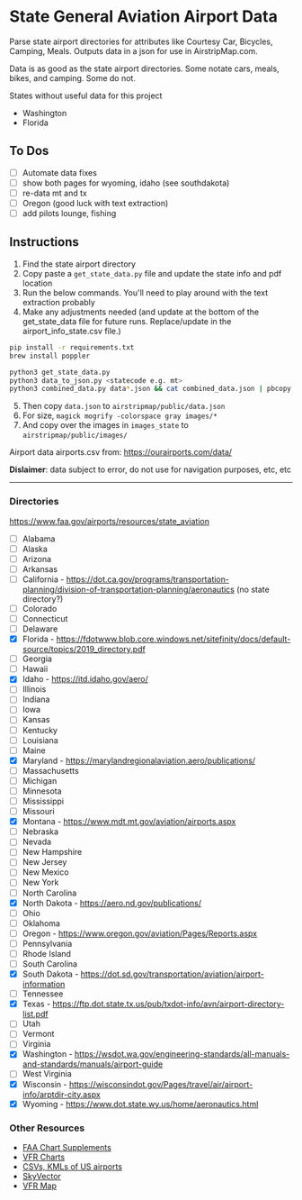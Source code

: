 # State General Aviation Airport Data

Parse state airport directories for attributes like Courtesy Car, Bicycles, Camping, Meals. Outputs data in a json for use in AirstripMap.com.

Data is as good as the state airport directories. Some notate cars, meals, bikes, and camping. Some do not.

States without useful data for this project
- Washington
- Florida

## To Dos

- [ ] Automate data fixes
- [ ] show both pages for wyoming, idaho (see southdakota)
- [ ] re-data mt and tx
- [ ] Oregon (good luck with text extraction)
- [ ] add pilots lounge, fishing

## Instructions

1. Find the state airport directory
2. Copy paste a `get_state_data.py` file and update the state info and pdf location
3. Run the below commands. You'll need to play around with the text extraction probably
4. Make any adjustments needed (and update at the bottom of the get_state_data file for future runs. Replace/update in the airport_info_state.csv file.)

```sh
pip install -r requirements.txt
brew install poppler

python3 get_state_data.py
python3 data_to_json.py <statecode e.g. mt>
python3 combined_data.py data*.json && cat combined_data.json | pbcopy
```

5. Then copy `data.json` to `airstripmap/public/data.json`
6. For size, `magick mogrify -colorspace gray images/*`
7. And copy over the images in `images_state` to `airstripmap/public/images/`


Airport data airports.csv from: https://ourairports.com/data/ 


**Dislaimer**: data subject to error, do not use for navigation purposes, etc, etc

----
### Directories

https://www.faa.gov/airports/resources/state_aviation

- [ ] Alabama
- [ ] Alaska
- [ ] Arizona
- [ ] Arkansas
- [ ] California - https://dot.ca.gov/programs/transportation-planning/division-of-transportation-planning/aeronautics (no state directory?)
- [ ] Colorado
- [ ] Connecticut
- [ ] Delaware
- [x] Florida - https://fdotwww.blob.core.windows.net/sitefinity/docs/default-source/topics/2019_directory.pdf
- [ ] Georgia
- [ ] Hawaii
- [x] Idaho - https://itd.idaho.gov/aero/
- [ ] Illinois
- [ ] Indiana
- [ ] Iowa
- [ ] Kansas
- [ ] Kentucky
- [ ] Louisiana
- [ ] Maine
- [x] Maryland - https://marylandregionalaviation.aero/publications/
- [ ] Massachusetts
- [ ] Michigan
- [ ] Minnesota
- [ ] Mississippi
- [ ] Missouri
- [x] Montana - https://www.mdt.mt.gov/aviation/airports.aspx
- [ ] Nebraska
- [ ] Nevada
- [ ] New Hampshire
- [ ] New Jersey
- [ ] New Mexico
- [ ] New York
- [ ] North Carolina
- [x] North Dakota - https://aero.nd.gov/publications/
- [ ] Ohio
- [ ] Oklahoma
- [ ] Oregon - https://www.oregon.gov/aviation/Pages/Reports.aspx
- [ ] Pennsylvania
- [ ] Rhode Island
- [ ] South Carolina
- [x] South Dakota - https://dot.sd.gov/transportation/aviation/airport-information
- [ ] Tennessee
- [x] Texas - https://ftp.dot.state.tx.us/pub/txdot-info/avn/airport-directory-list.pdf
- [ ] Utah
- [ ] Vermont
- [ ] Virginia
- [x] Washington - https://wsdot.wa.gov/engineering-standards/all-manuals-and-standards/manuals/airport-guide
- [ ] West Virginia
- [x] Wisconsin - https://wisconsindot.gov/Pages/travel/air/airport-info/arptdir-city.aspx
- [x] Wyoming - https://www.dot.state.wy.us/home/aeronautics.html

### Other Resources
- [FAA Chart Supplements](https://www.faa.gov/air_traffic/flight_info/aeronav/digital_products/dafd/)
- [VFR Charts](https://www.faa.gov/air_traffic/flight_info/aeronav/digital_products/vfr/)
- [CSVs, KMLs of US airports](https://hub.arcgis.com/documents/f74df2ed82ba4440a2059e8dc2ec9a5d/explore)
- [SkyVector](https://skyvector.com/)
- [VFR Map](https://vfrmap.com/)